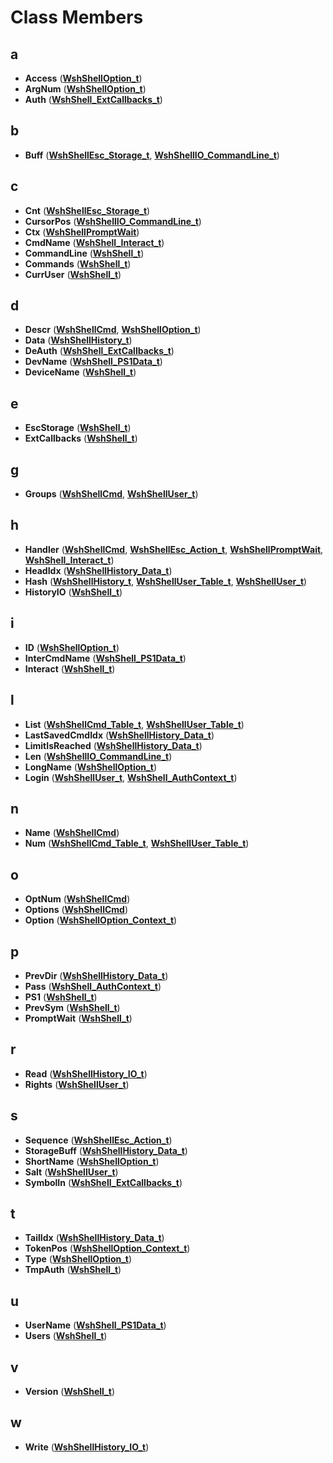 
# Class Members



## a

* **Access** ([**WshShellOption\_t**](structWshShellOption__t.md))
* **ArgNum** ([**WshShellOption\_t**](structWshShellOption__t.md))
* **Auth** ([**WshShell\_ExtCallbacks\_t**](structWshShell__ExtCallbacks__t.md))


## b

* **Buff** ([**WshShellEsc\_Storage\_t**](structWshShellEsc__Storage__t.md), [**WshShellIO\_CommandLine\_t**](structWshShellIO__CommandLine__t.md))


## c

* **Cnt** ([**WshShellEsc\_Storage\_t**](structWshShellEsc__Storage__t.md))
* **CursorPos** ([**WshShellIO\_CommandLine\_t**](structWshShellIO__CommandLine__t.md))
* **Ctx** ([**WshShellPromptWait**](structWshShellPromptWait.md))
* **CmdName** ([**WshShell\_Interact\_t**](structWshShell__Interact__t.md))
* **CommandLine** ([**WshShell\_t**](structWshShell__t.md))
* **Commands** ([**WshShell\_t**](structWshShell__t.md))
* **CurrUser** ([**WshShell\_t**](structWshShell__t.md))


## d

* **Descr** ([**WshShellCmd**](structWshShellCmd.md), [**WshShellOption\_t**](structWshShellOption__t.md))
* **Data** ([**WshShellHistory\_t**](structWshShellHistory__t.md))
* **DeAuth** ([**WshShell\_ExtCallbacks\_t**](structWshShell__ExtCallbacks__t.md))
* **DevName** ([**WshShell\_PS1Data\_t**](structWshShell__PS1Data__t.md))
* **DeviceName** ([**WshShell\_t**](structWshShell__t.md))


## e

* **EscStorage** ([**WshShell\_t**](structWshShell__t.md))
* **ExtCallbacks** ([**WshShell\_t**](structWshShell__t.md))


## g

* **Groups** ([**WshShellCmd**](structWshShellCmd.md), [**WshShellUser\_t**](structWshShellUser__t.md))


## h

* **Handler** ([**WshShellCmd**](structWshShellCmd.md), [**WshShellEsc\_Action\_t**](structWshShellEsc__Action__t.md), [**WshShellPromptWait**](structWshShellPromptWait.md), [**WshShell\_Interact\_t**](structWshShell__Interact__t.md))
* **HeadIdx** ([**WshShellHistory\_Data\_t**](structWshShellHistory__Data__t.md))
* **Hash** ([**WshShellHistory\_t**](structWshShellHistory__t.md), [**WshShellUser\_Table\_t**](structWshShellUser__Table__t.md), [**WshShellUser\_t**](structWshShellUser__t.md))
* **HistoryIO** ([**WshShell\_t**](structWshShell__t.md))


## i

* **ID** ([**WshShellOption\_t**](structWshShellOption__t.md))
* **InterCmdName** ([**WshShell\_PS1Data\_t**](structWshShell__PS1Data__t.md))
* **Interact** ([**WshShell\_t**](structWshShell__t.md))


## l

* **List** ([**WshShellCmd\_Table\_t**](structWshShellCmd__Table__t.md), [**WshShellUser\_Table\_t**](structWshShellUser__Table__t.md))
* **LastSavedCmdIdx** ([**WshShellHistory\_Data\_t**](structWshShellHistory__Data__t.md))
* **LimitIsReached** ([**WshShellHistory\_Data\_t**](structWshShellHistory__Data__t.md))
* **Len** ([**WshShellIO\_CommandLine\_t**](structWshShellIO__CommandLine__t.md))
* **LongName** ([**WshShellOption\_t**](structWshShellOption__t.md))
* **Login** ([**WshShellUser\_t**](structWshShellUser__t.md), [**WshShell\_AuthContext\_t**](structWshShell__AuthContext__t.md))


## n

* **Name** ([**WshShellCmd**](structWshShellCmd.md))
* **Num** ([**WshShellCmd\_Table\_t**](structWshShellCmd__Table__t.md), [**WshShellUser\_Table\_t**](structWshShellUser__Table__t.md))


## o

* **OptNum** ([**WshShellCmd**](structWshShellCmd.md))
* **Options** ([**WshShellCmd**](structWshShellCmd.md))
* **Option** ([**WshShellOption\_Context\_t**](structWshShellOption__Context__t.md))


## p

* **PrevDir** ([**WshShellHistory\_Data\_t**](structWshShellHistory__Data__t.md))
* **Pass** ([**WshShell\_AuthContext\_t**](structWshShell__AuthContext__t.md))
* **PS1** ([**WshShell\_t**](structWshShell__t.md))
* **PrevSym** ([**WshShell\_t**](structWshShell__t.md))
* **PromptWait** ([**WshShell\_t**](structWshShell__t.md))


## r

* **Read** ([**WshShellHistory\_IO\_t**](structWshShellHistory__IO__t.md))
* **Rights** ([**WshShellUser\_t**](structWshShellUser__t.md))


## s

* **Sequence** ([**WshShellEsc\_Action\_t**](structWshShellEsc__Action__t.md))
* **StorageBuff** ([**WshShellHistory\_Data\_t**](structWshShellHistory__Data__t.md))
* **ShortName** ([**WshShellOption\_t**](structWshShellOption__t.md))
* **Salt** ([**WshShellUser\_t**](structWshShellUser__t.md))
* **SymbolIn** ([**WshShell\_ExtCallbacks\_t**](structWshShell__ExtCallbacks__t.md))


## t

* **TailIdx** ([**WshShellHistory\_Data\_t**](structWshShellHistory__Data__t.md))
* **TokenPos** ([**WshShellOption\_Context\_t**](structWshShellOption__Context__t.md))
* **Type** ([**WshShellOption\_t**](structWshShellOption__t.md))
* **TmpAuth** ([**WshShell\_t**](structWshShell__t.md))


## u

* **UserName** ([**WshShell\_PS1Data\_t**](structWshShell__PS1Data__t.md))
* **Users** ([**WshShell\_t**](structWshShell__t.md))


## v

* **Version** ([**WshShell\_t**](structWshShell__t.md))


## w

* **Write** ([**WshShellHistory\_IO\_t**](structWshShellHistory__IO__t.md))




